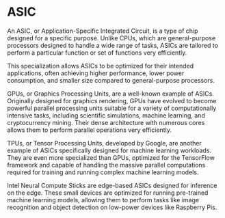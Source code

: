 # ASIC
An ASIC, or Application-Specific Integrated Circuit, is a type of chip designed for a specific purpose. Unlike CPUs, which are general-purpose processors designed to handle a wide range of tasks, ASICs are tailored to perform a particular function or set of functions very efficiently.

This specialization allows ASICs to be optimized for their intended applications, often achieving higher performance, lower power consumption, and smaller size compared to general-purpose processors.

GPUs, or Graphics Processing Units, are a well-known example of ASICs. Originally designed for graphics rendering, GPUs have evolved to become powerful parallel processing units suitable for a variety of computationally intensive tasks, including scientific simulations, machine learning, and cryptocurrency mining. Their dense architecture with numerous cores allows them to perform parallel operations very efficiently.

TPUs, or Tensor Processing Units, developed by Google, are another example of ASICs specifically designed for machine learning workloads. They are even more specialized than GPUs, optimized for the TensorFlow framework and capable of handling the massive parallel computations required for training and running complex machine learning models. 

Intel Neural Compute Sticks are edge-based ASICs designed for inference on the edge. These small devices are optimized for running pre-trained machine learning models, allowing them to perform tasks like image recognition and object detection on low-power devices like Raspberry Pis.
